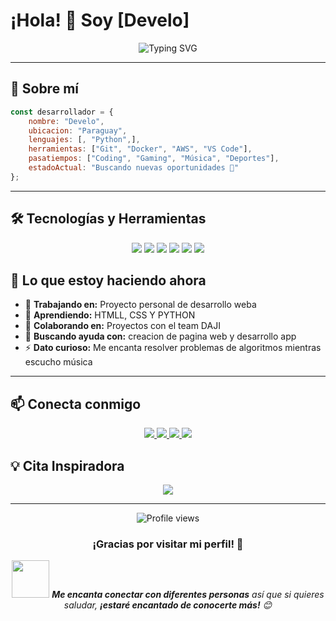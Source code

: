 # ¡Hola! 👋 Soy [Develo]

<div align="center">
  <img src="https://readme-typing-svg.herokuapp.com?font=Fira+Code&size=24&pause=1000&color=3FB950&center=true&vCenter=true&width=600&lines=Desarrollador+Full+Stack;Apasionado+por+la+tecnología;Siempre+aprendiendo+algo+nuevo" alt="Typing SVG" />
</div>

---

## 🚀 Sobre mí

```javascript
const desarrollador = {
    nombre: "Develo",
    ubicacion: "Paraguay",
    lenguajes: [, "Python",],
    herramientas: ["Git", "Docker", "AWS", "VS Code"],
    pasatiempos: ["Coding", "Gaming", "Música", "Deportes"],
    estadoActual: "Buscando nuevas oportunidades 🎯"
};
```

---

## 🛠️ Tecnologías y Herramientas

<div align="center">
  
  <img src="https://img.shields.io/badge/Python-3776AB?style=for-the-badge&logo=python&logoColor=white" />
  <img src="https://img.shields.io/badge/React-20232A?style=for-the-badge&logo=react&logoColor=61DAFB" />
  <img src="https://img.shields.io/badge/Node.js-43853D?style=for-the-badge&logo=node.js&logoColor=white" />
  <img src="https://img.shields.io/badge/Git-F05032?style=for-the-badge&logo=git&logoColor=white" />
  <img src="https://img.shields.io/badge/Docker-2496ED?style=for-the-badge&logo=docker&logoColor=white" />
  <img src="https://img.shields.io/badge/VS_Code-007ACC?style=for-the-badge&logo=visual-studio-code&logoColor=white" />
</div>

## 🎯 Lo que estoy haciendo ahora

- 🔭 **Trabajando en:** Proyecto personal de desarrollo weba
- 🌱 **Aprendiendo:** HTMLL, CSS Y PYTHON 
- 👯 **Colaborando en:** Proyectos con el team DAJI
- 🤔 **Buscando ayuda con:** creacion de pagina web y desarrollo app
- ⚡ **Dato curioso:** Me encanta resolver problemas de algoritmos mientras escucho música

---



## 📫 Conecta conmigo

<div align="center">
  <a href="mailto:tu.email@ejemplo.com">
    <img src="https://img.shields.io/badge/Gmail-D14836?style=for-the-badge&logo=gmail&logoColor=white" />
  </a>
  <a href="https://linkedin.com/in/tu-perfil">
    <img src="https://img.shields.io/badge/LinkedIn-0077B5?style=for-the-badge&logo=linkedin&logoColor=white" />
  </a>
  <a href="https://twitter.com/tu_usuario">
    <img src="https://img.shields.io/badge/Twitter-1DA1F2?style=for-the-badge&logo=twitter&logoColor=white" />
  </a>
  <a href="https://tu-portfolio.com">
    <img src="https://img.shields.io/badge/Portfolio-FF5722?style=for-the-badge&logo=google-chrome&logoColor=white" />
  </a>
</div>




## 💡 Cita Inspiradora

<div align="center">
  <img src="https://quotes-github-readme.vercel.app/api?type=horizontal&theme=tokyonight" />
</div>

---

<div align="center">
  <img src="https://komarev.com/ghpvc/?username=TU_USUARIO&label=Visitantes&color=0e75b6&style=flat" alt="Profile views" />
  
  ### ¡Gracias por visitar mi perfil! 🌟
  
  <img src="https://media.giphy.com/media/LnQjpWaON8nhr21vNW/giphy.gif" width="60"> <em><b>Me encanta conectar con diferentes personas</b> así que si quieres saludar, <b>¡estaré encantado de conocerte más!</b> 😊</em>
</div>
